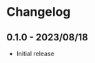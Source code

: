 # Changelog

[comment]: # (Changes since last release go here)

## 0.1.0 - 2023/08/18

- Initial release